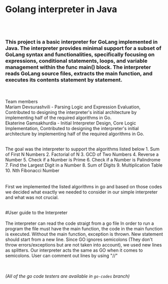 # Golang interpreter in Java
<br><br>
### This project is a basic interpreter for GoLang implemented in Java. The interpreter provides minimal support for a subset of GoLang syntax and functionalities, specifically focusing on expressions, conditional statements, loops, and variable management within the func main() block. The interpreter reads GoLang source files, extracts the main function, and executes its contents statement by statement. 
<br><br>
Team members<br>
Mariam Devsurashvili - Parsing Logic and Expression Evaluation, Contributed to designing the interpreter's initial architecture by implementing half of the required algorithms in Go.
<br>
Ekaterine Gamsakhurdia - Initial Interpreter Design, Core Logic Implementation, Contributed to designing the interpreter's initial architecture by implementing half of the required algorithms in Go.
<br><br>

The goal was the interpreter to support the algorithms listed below 
            1. Sum of First N Numbers
            2. Factorial of N
            3. GCD of Two Numbers
            4. Reverse a Number
            5. Check if a Number is Prime
            6. Check if a Number is Palindrome
            7. Find the Largest Digit in a Number
            8. Sum of Digits
            9. Multiplication Table
            10. Nth Fibonacci Number
      <br><br>      
First we implemented the listed algorithms in go and based on those codes we decided what exactly we needed to consider in our simple interpreter and what was not crucial.
<br><br>

#User guide to the Interpreter 
<br><br>
The interpreter can read the code straigt from a go file
In order to run a program the file must have the main function, the code in the main function is executed. Without the main function, exception is thrown.
New statement should start from a new line. Since GO ignores semicolons (They don't throw errors/exceptions but are not taken into account), we used new lines as splitters. Our interpreter acts the same as GO when it comes to semicolons.
User can comment out lines by using "//"


<br><br>
*(All of the go code testers are available in `go-codes` branch)*
